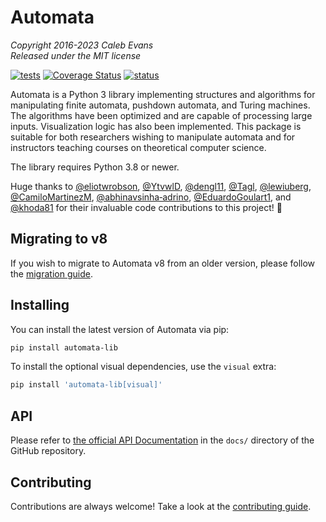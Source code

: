 # Automata

*Copyright 2016-2023 Caleb Evans*  
*Released under the MIT license*

[![tests](https://github.com/caleb531/automata/actions/workflows/tests.yml/badge.svg)](https://github.com/caleb531/automata/actions/workflows/tests.yml)
[![Coverage Status](https://coveralls.io/repos/caleb531/automata/badge.svg?branch=main)](https://coveralls.io/r/caleb531/automata?branch=main)
[![status](https://joss.theoj.org/papers/fe4d8521383598038e38bc0c948718af/status.svg)](https://joss.theoj.org/papers/fe4d8521383598038e38bc0c948718af)

Automata is a Python 3 library implementing structures and algorithms for manipulating finite automata,
pushdown automata, and Turing machines. The algorithms have been optimized and are capable of
processing large inputs. Visualization logic has also been implemented. This package is suitable for
both researchers wishing to manipulate automata and for instructors teaching courses on theoretical
computer science.

The library requires Python 3.8 or newer.

Huge thanks to [@eliotwrobson][eliotwrobson], [@YtvwlD][YtvwlD],
[@dengl11][dengl11], [@Tagl][Tagl], [@lewiuberg][lewiuberg],
[@CamiloMartinezM][CamiloMartinezM],
[@abhinavsinha‑adrino][abhinavsinha-adrino],
[@EduardoGoulart1][EduardoGoulart1], and
[@khoda81][khoda81] for their invaluable code contributions to
this project! 🎉

[eliotwrobson]: https://github.com/eliotwrobson
[YtvwlD]: https://github.com/YtvwlD
[dengl11]: https://github.com/dengl11
[Tagl]: https://github.com/Tagl
[lewiuberg]: https://github.com/lewiuberg
[CamiloMartinezM]: https://github.com/CamiloMartinezM
[abhinavsinha-adrino]: https://github.com/abhinavsinha-adrino
[EduardoGoulart1]: https://github.com/EduardoGoulart1
[khoda81]: https://github.com/khoda81

## Migrating to v8

If you wish to migrate to Automata v8 from an older version, please follow the
[migration guide][migration].

<!-- the below link must be an absolute URL to be functional in the PyPI README -->
[migration]: https://github.com/caleb531/automata/blob/main/MIGRATION.md

## Installing

You can install the latest version of Automata via pip:

```sh
pip install automata-lib
```

To install the optional visual dependencies, use the `visual` extra:

```sh
pip install 'automata-lib[visual]'
```

## API

Please refer to [the official API Documentation][docs] in the `docs/` directory
of the GitHub repository.

<!-- the below link must be an absolute URL to be functional in the PyPI README -->
[docs]: https://github.com/caleb531/automata/blob/main/docs/README.md

## Contributing

Contributions are always welcome! Take a look at the [contributing guide](.github/CONTRIBUTING.md).

